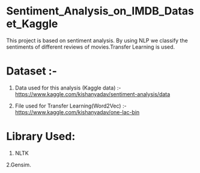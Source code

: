 # Sentiment_Analysis_on_IMDB_Dataset_Kaggle
This project is based on sentiment analysis. By using NLP we classify the sentiments of different reviews of movies.Transfer Learning is used.

# Dataset :-
1. Data used for this analysis (Kaggle data) :- https://www.kaggle.com/kishanyadav/sentiment-analysis/data

2. File used for Transfer Learning(Word2Vec) :- https://www.kaggle.com/kishanyadav/one-lac-bin


# Library Used:
1. NLTK

2.Gensim.
